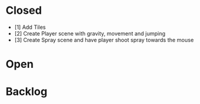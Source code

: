 # Closed
- [1] Add Tiles
- [2] Create Player scene with gravity, movement and jumping
- [3] Create Spray scene and have player shoot spray towards the mouse

# Open

# Backlog

